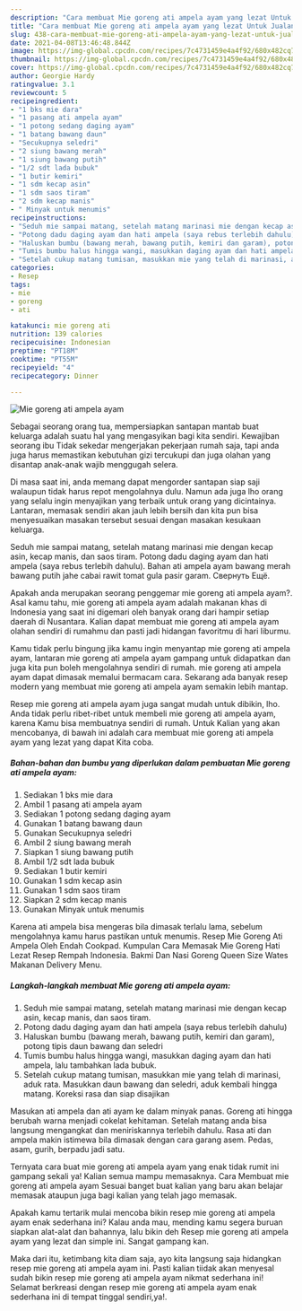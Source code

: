 ```yaml
---
description: "Cara membuat Mie goreng ati ampela ayam yang lezat Untuk Jualan"
title: "Cara membuat Mie goreng ati ampela ayam yang lezat Untuk Jualan"
slug: 438-cara-membuat-mie-goreng-ati-ampela-ayam-yang-lezat-untuk-jualan
date: 2021-04-08T13:46:48.844Z
image: https://img-global.cpcdn.com/recipes/7c4731459e4a4f92/680x482cq70/mie-goreng-ati-ampela-ayam-foto-resep-utama.jpg
thumbnail: https://img-global.cpcdn.com/recipes/7c4731459e4a4f92/680x482cq70/mie-goreng-ati-ampela-ayam-foto-resep-utama.jpg
cover: https://img-global.cpcdn.com/recipes/7c4731459e4a4f92/680x482cq70/mie-goreng-ati-ampela-ayam-foto-resep-utama.jpg
author: Georgie Hardy
ratingvalue: 3.1
reviewcount: 5
recipeingredient:
- "1 bks mie dara"
- "1 pasang ati ampela ayam"
- "1 potong sedang daging ayam"
- "1 batang bawang daun"
- "Secukupnya seledri"
- "2 siung bawang merah"
- "1 siung bawang putih"
- "1/2 sdt lada bubuk"
- "1 butir kemiri"
- "1 sdm kecap asin"
- "1 sdm saos tiram"
- "2 sdm kecap manis"
- " Minyak untuk menumis"
recipeinstructions:
- "Seduh mie sampai matang, setelah matang marinasi mie dengan kecap asin, kecap manis, dan saos tiram."
- "Potong dadu daging ayam dan hati ampela (saya rebus terlebih dahulu)"
- "Haluskan bumbu (bawang merah, bawang putih, kemiri dan garam), potong tipis daun bawang dan seledri"
- "Tumis bumbu halus hingga wangi, masukkan daging ayam dan hati ampela, lalu tambahkan lada bubuk."
- "Setelah cukup matang tumisan, masukkan mie yang telah di marinasi, aduk rata. Masukkan daun bawang dan seledri, aduk kembali hingga matang. Koreksi rasa dan siap disajikan"
categories:
- Resep
tags:
- mie
- goreng
- ati

katakunci: mie goreng ati 
nutrition: 139 calories
recipecuisine: Indonesian
preptime: "PT18M"
cooktime: "PT55M"
recipeyield: "4"
recipecategory: Dinner

---
```



![Mie goreng ati ampela ayam](https://img-global.cpcdn.com/recipes/7c4731459e4a4f92/680x482cq70/mie-goreng-ati-ampela-ayam-foto-resep-utama.jpg)

Sebagai seorang orang tua, mempersiapkan santapan mantab buat keluarga adalah suatu hal yang mengasyikan bagi kita sendiri. Kewajiban seorang ibu Tidak sekedar mengerjakan pekerjaan rumah saja, tapi anda juga harus memastikan kebutuhan gizi tercukupi dan juga olahan yang disantap anak-anak wajib menggugah selera.

Di masa  saat ini, anda memang dapat mengorder santapan siap saji walaupun tidak harus repot mengolahnya dulu. Namun ada juga lho orang yang selalu ingin menyajikan yang terbaik untuk orang yang dicintainya. Lantaran, memasak sendiri akan jauh lebih bersih dan kita pun bisa menyesuaikan masakan tersebut sesuai dengan masakan kesukaan keluarga. 

Seduh mie sampai matang, setelah matang marinasi mie dengan kecap asin, kecap manis, dan saos tiram. Potong dadu daging ayam dan hati ampela (saya rebus terlebih dahulu). Bahan ati ampela ayam bawang merah bawang putih jahe cabai rawit tomat gula pasir garam. Свернуть Ещё.

Apakah anda merupakan seorang penggemar mie goreng ati ampela ayam?. Asal kamu tahu, mie goreng ati ampela ayam adalah makanan khas di Indonesia yang saat ini digemari oleh banyak orang dari hampir setiap daerah di Nusantara. Kalian dapat membuat mie goreng ati ampela ayam olahan sendiri di rumahmu dan pasti jadi hidangan favoritmu di hari liburmu.

Kamu tidak perlu bingung jika kamu ingin menyantap mie goreng ati ampela ayam, lantaran mie goreng ati ampela ayam gampang untuk didapatkan dan juga kita pun boleh mengolahnya sendiri di rumah. mie goreng ati ampela ayam dapat dimasak memalui bermacam cara. Sekarang ada banyak resep modern yang membuat mie goreng ati ampela ayam semakin lebih mantap.

Resep mie goreng ati ampela ayam juga sangat mudah untuk dibikin, lho. Anda tidak perlu ribet-ribet untuk membeli mie goreng ati ampela ayam, karena Kamu bisa membuatnya sendiri di rumah. Untuk Kalian yang akan mencobanya, di bawah ini adalah cara membuat mie goreng ati ampela ayam yang lezat yang dapat Kita coba.

<!--inarticleads1-->

##### Bahan-bahan dan bumbu yang diperlukan dalam pembuatan Mie goreng ati ampela ayam:

1. Sediakan 1 bks mie dara
1. Ambil 1 pasang ati ampela ayam
1. Sediakan 1 potong sedang daging ayam
1. Gunakan 1 batang bawang daun
1. Gunakan Secukupnya seledri
1. Ambil 2 siung bawang merah
1. Siapkan 1 siung bawang putih
1. Ambil 1/2 sdt lada bubuk
1. Sediakan 1 butir kemiri
1. Gunakan 1 sdm kecap asin
1. Gunakan 1 sdm saos tiram
1. Siapkan 2 sdm kecap manis
1. Gunakan  Minyak untuk menumis


Karena ati ampela bisa mengeras bila dimasak terlalu lama, sebelum mengolahnya kamu harus pastikan untuk menumis. Resep Mie Goreng Ati Ampela Oleh Endah Cookpad. Kumpulan Cara Memasak Mie Goreng Hati Lezat Resep Rempah Indonesia. Bakmi Dan Nasi Goreng Queen Size Wates Makanan Delivery Menu. 

<!--inarticleads2-->

##### Langkah-langkah membuat Mie goreng ati ampela ayam:

1. Seduh mie sampai matang, setelah matang marinasi mie dengan kecap asin, kecap manis, dan saos tiram.
1. Potong dadu daging ayam dan hati ampela (saya rebus terlebih dahulu)
1. Haluskan bumbu (bawang merah, bawang putih, kemiri dan garam), potong tipis daun bawang dan seledri
1. Tumis bumbu halus hingga wangi, masukkan daging ayam dan hati ampela, lalu tambahkan lada bubuk.
1. Setelah cukup matang tumisan, masukkan mie yang telah di marinasi, aduk rata. Masukkan daun bawang dan seledri, aduk kembali hingga matang. Koreksi rasa dan siap disajikan


Masukan ati ampela dan ati ayam ke dalam minyak panas. Goreng ati hingga berubah warna menjadi cokelat kehitaman. Setelah matang anda bisa langsung mengangkat dan meniriskannya terlebih dahulu. Rasa ati dan ampela makin istimewa bila dimasak dengan cara garang asem. Pedas, asam, gurih, berpadu jadi satu. 

Ternyata cara buat mie goreng ati ampela ayam yang enak tidak rumit ini gampang sekali ya! Kalian semua mampu memasaknya. Cara Membuat mie goreng ati ampela ayam Sesuai banget buat kalian yang baru akan belajar memasak ataupun juga bagi kalian yang telah jago memasak.

Apakah kamu tertarik mulai mencoba bikin resep mie goreng ati ampela ayam enak sederhana ini? Kalau anda mau, mending kamu segera buruan siapkan alat-alat dan bahannya, lalu bikin deh Resep mie goreng ati ampela ayam yang lezat dan simple ini. Sangat gampang kan. 

Maka dari itu, ketimbang kita diam saja, ayo kita langsung saja hidangkan resep mie goreng ati ampela ayam ini. Pasti kalian tiidak akan menyesal sudah bikin resep mie goreng ati ampela ayam nikmat sederhana ini! Selamat berkreasi dengan resep mie goreng ati ampela ayam enak sederhana ini di tempat tinggal sendiri,ya!.

